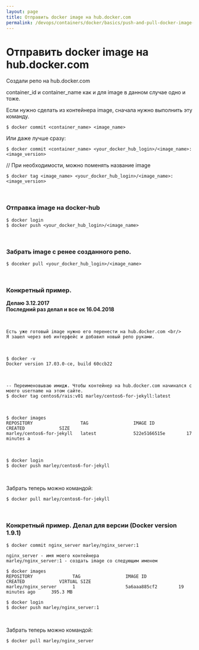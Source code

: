 ```yaml
---
layout: page
title: Отправить docker image на hub.docker.com
permalink: /devops/containers/docker/basics/push-and-pull-docker-image-to-hub/
---
```




# Отправить docker image на hub.docker.com

Создали репо на hub.docker.com

container_id и container_name как и для image в данном случае одно и тоже.


Если нужно сделать из контейнера image, сначала нужно выполнить эту команду.

    $ docker commit <container_name> <image_name>

Или даже лучше сразу:

    $ docker commit <container_name> <your_docker_hub_login>/<image_name>:<image_version>

// При необходимости, можно поменять название image

    $ docker tag <image_name> <your_docker_hub_login>/<image_name>:<image_version>


<br/>


### Отправка image на docker-hub

    $ docker login
    $ docker push <your_docker_hub_login>/<image_name>


<br/>

### Забрать image с ренее созданного репо.

    $ doceker pull <your_docker_hub_login>/<image_name>



<br/>

### Конкретный пример. 

**Делаю 3.12.2017**<br/>
**Последний раз делал и все ок 16.04.2018**

<br/>

    Есть уже готовый image нужно его перенести на hub.docker.com <br/>
    Я зашел через веб интерфейс и добавил новый репо руками.


<br/>

    $ docker -v
    Docker version 17.03.0-ce, build 60ccb22


    
<br/>
    
    -- Переименовываю имидж. Чтобы контейнер на hub.docker.com начинался с моего username на этом сайте.
    $ docker tag centos6/rais:v01 marley/centos6-for-jekyll:latest
    
<br/>
    
    $ docker images
    REPOSITORY                  TAG                 IMAGE ID            CREATED             SIZE
    marley/centos6-for-jekyll   latest              522e5166515e        17 minutes a
    

<br/>

    $ docker login
    $ docker push marley/centos6-for-jekyll


<br/>

Забрать теперь можно командой:

    $ docker pull marley/centos6-for-jekyll




<br/>

### Конкретный пример. Делал для версии (Docker version 1.9.1)

    $ docker commit nginx_server marley/nginx_server:1

    nginx_server - имя моего контейнера
    marley/nginx_server:1 - создать image со следующим именем

    $ docker images
    REPOSITORY               TAG                 IMAGE ID            CREATED             VIRTUAL SIZE
    marley/nginx_server      1                   5a6aaa885cf2        19 minutes ago      395.3 MB

    $ docker login
    $ docker push marley/nginx_server:1


<br/>

Забрать теперь можно командой:

    $ docker pull marley/nginx_server
